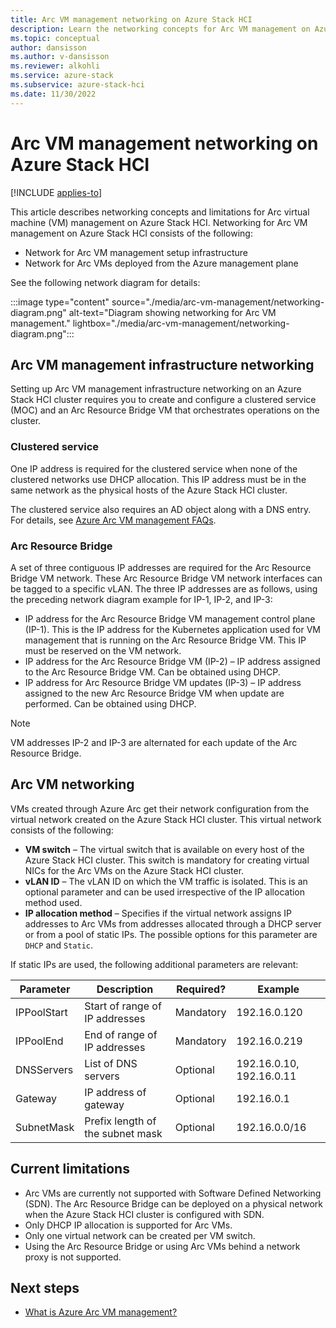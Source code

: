```yaml
---
title: Arc VM management networking on Azure Stack HCI
description: Learn the networking concepts for Arc VM management on Azure Stack HCI.
ms.topic: conceptual
author: dansisson
ms.author: v-dansisson
ms.reviewer: alkohli
ms.service: azure-stack
ms.subservice: azure-stack-hci
ms.date: 11/30/2022
---
```


# Arc VM management networking on Azure Stack HCI

[!INCLUDE [applies-to](../../includes/hci-applies-to-22h2-21h2.md)]

This article describes networking concepts and limitations for Arc virtual machine (VM) management on Azure Stack HCI. Networking for Arc VM management on Azure Stack HCI consists of the following:

- Network for Arc VM management setup infrastructure
- Network for Arc VMs deployed from the Azure management plane

See the following network diagram for details:

:::image type="content" source="./media/arc-vm-management/networking-diagram.png" alt-text="Diagram showing networking for Arc VM management." lightbox="./media/arc-vm-management/networking-diagram.png":::

## Arc VM management infrastructure networking

Setting up Arc VM management infrastructure networking on an Azure Stack HCI cluster requires you to create and configure a clustered service (MOC) and an Arc Resource Bridge VM that orchestrates operations on the cluster.

### Clustered service

One IP address is required for the clustered service when none of the clustered networks use DHCP allocation. This IP address must be in the same network as the physical hosts of the Azure Stack HCI cluster.

The clustered service also requires an AD object along with a DNS entry. For details, see [Azure Arc VM management FAQs](/manage/faqs-arc-enabled-vms#my-environment-doesnt-support-dns-or-active-directory-updates-how-can-i-successfully-deploy-arc-resource-bridge).

### Arc Resource Bridge

A set of three contiguous IP addresses are required for the Arc Resource Bridge VM network. These Arc Resource Bridge VM network interfaces can be tagged to a specific vLAN. The three IP addresses are as follows, using the preceding network diagram example for IP-1, IP-2, and IP-3:

- IP address for the Arc Resource Bridge VM management control plane (IP-1). This is the IP address for the Kubernetes application used for VM management that is running on the Arc Resource Bridge VM. This IP must be reserved on the VM network.
- IP address for the Arc Resource Bridge VM (IP-2) – IP address assigned to the Arc Resource Bridge VM. Can be obtained using DHCP.
- IP address for Arc Resource Bridge VM updates (IP-3) – IP address assigned to the new Arc Resource Bridge VM when update are performed. Can be obtained using DHCP.

> [!NOTE]
> VM addresses IP-2 and IP-3 are alternated for each update of the Arc Resource Bridge.

## Arc VM networking

VMs created through Azure Arc get their network configuration from the virtual network created on the Azure Stack HCI cluster. This virtual network consists of the following:

- **VM switch** – The virtual switch that is available on every host of the Azure Stack HCI cluster. This switch is mandatory for creating virtual NICs for the Arc VMs on the Azure Stack HCI cluster.
- **vLAN ID** – The vLAN ID on which the VM traffic is isolated. This is an optional parameter and can be used irrespective of the IP allocation method used.
- **IP allocation method** – Specifies if the virtual network assigns IP addresses to Arc VMs from addresses allocated through a DHCP server or from a pool of static IPs. The possible options for this parameter are `DHCP` and `Static`.

If static IPs are used, the following additional parameters are relevant:

|Parameter|Description|Required?|Example|
|---|---|---|---|
|IPPoolStart|Start of range of IP addresses|Mandatory|192.16.0.120|
|IPPoolEnd|End of range of IP addresses|Mandatory|192.16.0.219|
|DNSServers|List of DNS servers|Optional|192.16.0.10, 192.16.0.11|
|Gateway|IP address of gateway|Optional|192.16.0.1|
|SubnetMask|Prefix length of the subnet mask|Optional|192.16.0.0/16|

## Current limitations

- Arc VMs are currently not supported with Software Defined Networking (SDN). The Arc Resource Bridge can be deployed on a physical network when the Azure Stack HCI cluster is configured with SDN.
- Only DHCP IP allocation is supported for Arc VMs.
- Only one virtual network can be created per VM switch.
- Using the Arc Resource Bridge or using Arc VMs behind a network proxy is not supported.

## Next steps

- [What is Azure Arc VM management?](/manage/azure-arc-vm-management-overview)